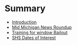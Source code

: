 # Summary

* [Introduction](README.md)
* [Mid Michigan News Roundup](midmichigannews11082016.md)
* [Training for window Bailout](firedepartmenttraining.md)
* [SHS Dates of Interest](shsdatesofinterest.md)

